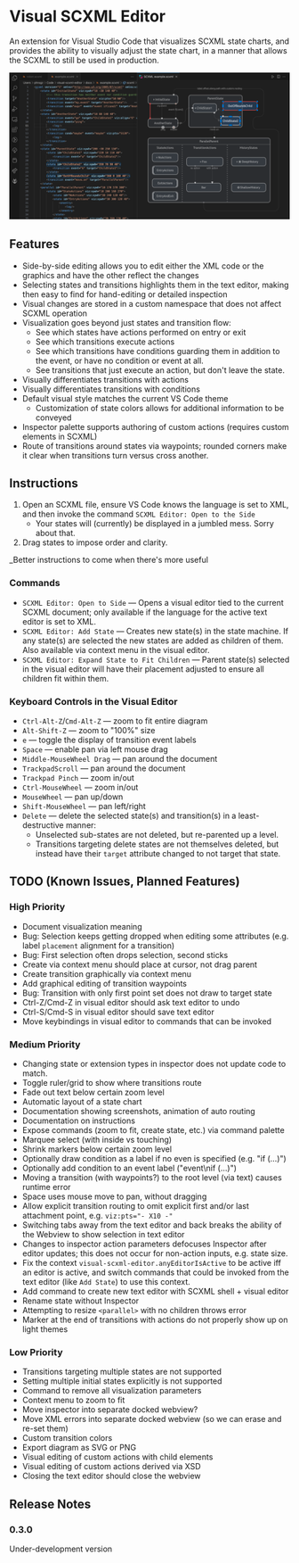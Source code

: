 # Visual SCXML Editor

An extension for Visual Studio Code that visualizes SCXML state charts,
and provides the ability to visually adjust the state chart,
in a manner that allows the SCXML to still be used in production.

![](docs/example.png)

## Features

* Side-by-side editing allows you to edit either the XML code or the graphics and have
  the other reflect the changes
* Selecting states and transitions highlights them in the text editor, making then easy to find
  for hand-editing or detailed inspection
* Visual changes are stored in a custom namespace that does not affect SCXML operation
* Visualization goes beyond just states and transition flow:
  * See which states have actions performed on entry or exit
  * See which transitions execute actions
  * See which transitions have conditions guarding them in addition to the event,
    or have no condition or event at all.
  * See transitions that just execute an action, but don't leave the state.
* Visually differentiates transitions with actions
* Visually differentiates transitions with conditions
* Default visual style matches the current VS Code theme
  * Customization of state colors allows for additional information to be conveyed
* Inspector palette supports authoring of custom actions (requires custom elements in SCXML)
* Route of transitions around states via waypoints;
  rounded corners make it clear when transitions turn versus cross another.


## Instructions

1. Open an SCXML file, ensure VS Code knows the language is set to XML,
   and then invoke the command `SCXML Editor: Open to the Side`
   * Your states will (currently) be displayed in a jumbled mess. Sorry about that.
2. Drag states to impose order and clarity.

_Better instructions to come when there's more useful


### Commands

* `SCXML Editor: Open to Side` — Opens a visual editor tied to the current SCXML document;
  only available if the language for the active text editor is set to XML.
* `SCXML Editor: Add State` — Creates new state(s) in the state machine.
  If any state(s) are selected the new states are added as children of them.
  Also available via context menu in the visual editor.
* `SCXML Editor: Expand State to Fit Children` — Parent state(s) selected in the
  visual editor will have their placement adjusted to ensure all children fit within them.

### Keyboard Controls in the Visual Editor

* `Ctrl-Alt-Z`/`Cmd-Alt-Z` — zoom to fit entire diagram
* `Alt-Shift-Z` — zoom to "100%" size
* `e` — toggle the display of transition event labels
* `Space` — enable pan via left mouse drag
* `Middle-MouseWheel Drag` — pan around the document
* `TrackpadScroll` — pan around the document
* `Trackpad Pinch` — zoom in/out
* `Ctrl-MouseWheel` — zoom in/out
* `MouseWheel` — pan up/down
* `Shift-MouseWheel` — pan left/right
* `Delete` — delete the selected state(s) and transition(s) in a
  least-destructive manner:
  * Unselected sub-states are not deleted, but re-parented up a level.
  * Transitions targeting delete states are not themselves deleted, but instead
    have their `target` attribute changed to not target that state.


## TODO (Known Issues, Planned Features)

### High Priority

* Document visualization meaning
* Bug: Selection keeps getting dropped when editing some attributes
  (e.g. label `placement` alignment for a transition)
* Bug: First selection often drops selection, second sticks
* Create via context menu should place at cursor, not drag parent
* Create transition graphically via context menu
* Add graphical editing of transition waypoints
* Bug: Transition with only first point set does not draw to target state
* Ctrl-Z/Cmd-Z in visual editor should ask text editor to undo
* Ctrl-S/Cmd-S in visual editor should save text editor
* Move keybindings in visual editor to commands that can be invoked

### Medium Priority

* Changing state or extension types in inspector does not update code to match.
* Toggle ruler/grid to show where transitions route
* Fade out text below certain zoom level
* Automatic layout of a state chart
* Documentation showing screenshots, animation of auto routing
* Documentation on instructions
* Expose commands (zoom to fit, create state, etc.) via command palette
* Marquee select (with inside vs touching)
* Shrink markers below certain zoom level
* Optionally draw condition as a label if no even is specified (e.g. "if (…)")
* Optionally add condition to an event label ("event\nif (…)")
* Moving a transition (with waypoints?) to the root level (via text) causes runtime error
* Space uses mouse move to pan, without dragging
* Allow explicit transition routing to omit explicit first and/or last attachment point, e.g.
  `viz:pts="- X10 -"`
* Switching tabs away from the text editor and back breaks the ability of the Webview to show
  selection in text editor
* Changes to inspector action parameters defocuses Inspector after editor updates;
  this does not occur for non-action inputs, e.g. state size.
* Fix the context `visual-scxml-editor.anyEditorIsActive` to be active iff an editor is active,
  and switch commands that could be invoked from the text editor (like `Add State`) to use this context.
* Add command to create new text editor with SCXML shell + visual editor
* Rename state without Inspector
* Attempting to resize `<parallel>` with no children throws error
* Marker at the end of transitions with actions do not properly show up on light themes

### Low Priority

* Transitions targeting multiple states are not supported
* Setting multiple initial states explicitly is not supported
* Command to remove all visualization parameters
* Context menu to zoom to fit
* Move inspector into separate docked webview?
* Move XML errors into separate docked webview (so we can erase and re-set them)
* Custom transition colors
* Export diagram as SVG or PNG
* Visual editing of custom actions with child elements
* Visual editing of custom actions derived via XSD
* Closing the text editor should close the webview


## Release Notes

### 0.3.0

Under-development version
